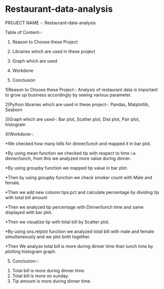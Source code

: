 # Restaurant-data-analysis
PROJECT NAME -: Restaurant-data-analysis

Table of Content-:

1) Reason to Choose these Project

2) Libraries which are used in these project

3) Graph which are used

4) Workdone

5) Conclusion

1)Reason to Choose these Project-: Analysis of restaurant data is important to grow up business accordingly by seeing various parameter.

2)Python libraries which are used in these project-: Pandas, Matplotlib, Seaborn

3)Graph which are used-: Bar plot, Scatter plot, Dist plot, Pair plot, histogram



4)Workdone-:

*We checked how many bills for dinner/lunch and mapped it in bar plot.

*By using mean function we checked tip with respect to time i.e. dinner/lunch, from this we analyzed more value during dinner.

*By using groupby function we mapped tip value in bar plot.

*Then by using groupby function we check smoker count with Male and female.

*Then we add new column tips.pct and calculate percentage by dividing tip with total bill amount

*Then we analyzed tip percentage with Dinner/lunch time and same displayed with bar plot.
 
*Then we visualize tip with total bill by Scatter plot.

*By using sns.relplot function we analyzed total bill with male and female simultaneously and we plot both together.

*Then We analyze total bill is more during dinner time than lunch time by plotting histogram graph.



5) Conclusion-:

1. Total bill is more during dinner time.
2. Total bill is more on sunday.
3. Tip amount is more during dinner time.
